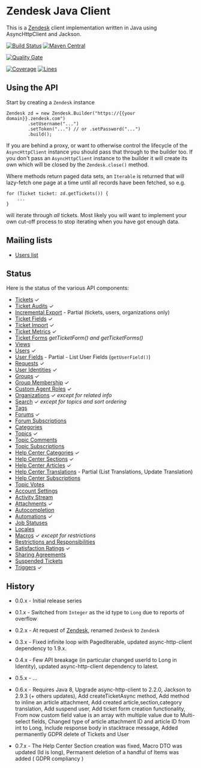 Zendesk Java Client
===================

This is a [Zendesk][zd] client implementation written in Java using AsyncHttpClient and Jackson.

[![Build Status](https://opensource.ci.cloudbees.com/buildStatus/icon?job=zendesk-java-client/master)](https://opensource.ci.cloudbees.com/job/zendesk-java-client/job/master/) [![Maven Central](https://maven-badges.herokuapp.com/maven-central/com.cloudbees.thirdparty/zendesk-java-client/badge.svg)](https://maven-badges.herokuapp.com/maven-central/com.cloudbees.thirdparty/zendesk-java-client/)


[![Quality Gate](https://sonarcloud.io/api/project_badges/quality_gate?project=com.cloudbees.thirdparty%3Azendesk-java-client)](https://sonarcloud.io/dashboard?id=com.cloudbees.thirdparty%3Azendesk-java-client)


[![Coverage](https://sonarcloud.io/api/project_badges/measure?project=com.cloudbees.thirdparty%3Azendesk-java-client&metric=coverage)](https://sonarcloud.io/dashboard?id=com.cloudbees.thirdparty%3Azendesk-java-client)
[![Lines](https://sonarcloud.io/api/project_badges/measure?project=com.cloudbees.thirdparty%3Azendesk-java-client&metric=ncloc)](https://sonarcloud.io/dashboard?id=com.cloudbees.thirdparty%3Azendesk-java-client)

Using the API
-------------

Start by creating a `Zendesk` instance

    Zendesk zd = new Zendesk.Builder("https://{{your domain}}.zendesk.com")
            .setUsername("...")
            .setToken("...") // or .setPassword("...")
            .build();

If you are behind a proxy, or want to otherwise control the lifecycle of the `AsyncHttpClient` instance
you should pass that through to the builder too. If you don't pass an `AsyncHttpClient` instance to the builder
it will create its own which will be closed by the `Zendesk.close()` method.

Where methods return paged data sets, an `Iterable` is returned that will lazy-fetch one page at a time until
all records have been fetched, so e.g.

    for (Ticket ticket: zd.getTickets()) {
        ...
    }

will iterate through *all* tickets. Most likely you will want to implement your own cut-off process to stop iterating
when you have got enough data.

Mailing lists
-------------

* [Users list](https://groups.google.com/forum/#!forum/zendesk-java-client-users)

Status
------

Here is the status of the various API components:

* [Tickets](http://developer.zendesk.com/documentation/rest_api/tickets.html) ✓
* [Ticket Audits](http://developer.zendesk.com/documentation/rest_api/ticket_audits.html) ✓
* [Incremental Export](https://developer.zendesk.com/rest_api/docs/core/incremental_export) - Partial (tickets, users, organizations only) 
* [Ticket Fields](http://developer.zendesk.com/documentation/rest_api/ticket_fields.html) ✓
* [Ticket Import](http://developer.zendesk.com/documentation/rest_api/ticket_import.html) ✓
* [Ticket Metrics](http://developer.zendesk.com/documentation/rest_api/ticket_metrics.html) ✓
* [Ticket Forms](http://developer.zendesk.com/documentation/rest_api/ticket_forms.html) *getTicketForm() and getTicketForms()*
* [Views](http://developer.zendesk.com/documentation/rest_api/views.html)
* [Users](http://developer.zendesk.com/documentation/rest_api/users.html) ✓
* [User Fields](https://developer.zendesk.com/rest_api/docs/core/user_fields.html) - Partial - List User Fields (`getUserField()`)
* [Requests](http://developer.zendesk.com/documentation/rest_api/requests.html) ✓
* [User Identities](http://developer.zendesk.com/documentation/rest_api/user_identities.html) ✓
* [Groups](http://developer.zendesk.com/documentation/rest_api/groups.html) ✓
* [Group Membership](http://developer.zendesk.com/documentation/rest_api/group_memberships.html) ✓
* [Custom Agent Roles](http://developer.zendesk.com/documentation/rest_api/custom_roles.html) ✓
* [Organizations](http://developer.zendesk.com/documentation/rest_api/organizations.html) ✓ *except for related info*
* [Search](http://developer.zendesk.com/documentation/rest_api/search.html) ✓ *except for topics and sort ordering*
* [Tags](http://developer.zendesk.com/documentation/rest_api/tags.html)
* [Forums](http://developer.zendesk.com/documentation/rest_api/forums.html) ✓
* [Forum Subscriptions](http://developer.zendesk.com/documentation/rest_api/forum_subscriptions.html)
* [Categories](http://developer.zendesk.com/documentation/rest_api/categories.html)
* [Topics](http://developer.zendesk.com/documentation/rest_api/topics.html) ✓
* [Topic Comments](http://developer.zendesk.com/documentation/rest_api/topic_comments.html)
* [Topic Subscriptions](http://developer.zendesk.com/documentation/rest_api/topic_subscriptions.html)
* [Help Center Categories](https://developer.zendesk.com/rest_api/docs/help_center/categories) ✓
* [Help Center Sections](https://developer.zendesk.com/rest_api/docs/help_center/sections) ✓
* [Help Center Articles](https://developer.zendesk.com/rest_api/docs/help_center/articles) ✓
* [Help Center Translations](https://developer.zendesk.com/rest_api/docs/help_center/translations) - Partial (List Translations, Update Translation)
* [Help Center Subscriptions](https://developer.zendesk.com/rest_api/docs/help_center/subscriptions)
* [Topic Votes](http://developer.zendesk.com/documentation/rest_api/topic_votes.html)
* [Account Settings](http://developer.zendesk.com/documentation/rest_api/account_settings.html)
* [Activity Stream](http://developer.zendesk.com/documentation/rest_api/activity_stream.html)
* [Attachments](http://developer.zendesk.com/documentation/rest_api/attachments.html) ✓
* [Autocompletion](http://developer.zendesk.com/documentation/rest_api/autocomplete.html)
* [Automations](http://developer.zendesk.com/documentation/rest_api/automations.html) ✓
* [Job Statuses](http://developer.zendesk.com/documentation/rest_api/job_statuses.html)
* [Locales](http://developer.zendesk.com/documentation/rest_api/locales.html)
* [Macros](http://developer.zendesk.com/documentation/rest_api/macros.html) ✓ *except for restrictions*
* [Restrictions and Responsibilities](http://developer.zendesk.com/documentation/rest_api/restrictions.html)
* [Satisfaction Ratings](http://developer.zendesk.com/documentation/rest_api/satisfaction_ratings.html) ✓
* [Sharing Agreements](http://developer.zendesk.com/documentation/rest_api/sharing_agreements.html)
* [Suspended Tickets](http://developer.zendesk.com/documentation/rest_api/suspended_tickets.html)
* [Triggers](http://developer.zendesk.com/documentation/rest_api/triggers.html) ✓

History
-------

* 0.0.x - Initial release series

* 0.1.x - Switched from `Integer` as the id type to `Long` due to reports of overflow

* 0.2.x - At request of [Zendesk][zd], renamed `ZenDesk` to `Zendesk`

* 0.3.x - Fixed infinite loop with PagedIterable, updated async-http-client dependency to 1.9.x.

* 0.4.x - Few API breakage (in particular changed userId to Long in Identity), updated async-http-client dependency to latest.

* 0.5.x - ...

* 0.6.x - Requires Java 8, Upgrade async-http-client to 2.2.0, Jackson to 2.9.3 (+ others updates), Add createTicketAsync method, Add method to inline an article attachment, Add created article,section,category translation, Add suspend user, Add ticket form creation functionality, From now custom field value is an array with multiple value due to Multi-select fields, Changed type of article attachment ID and article ID from int to Long, Include response body in stacktrace message,
Added permanently GDPR delete of Tickets and User

* 0.7.x - The Help Center Section creation was fixed, Macro DTO was updated (Id is long), Permanent deletion of a handful of Items was added ( GDPR compliancy )

  [zd]: http://zendesk.com

